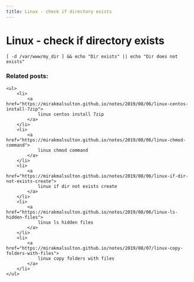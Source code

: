 ```yaml
---
title: Linux - check if directory exists
---
```


<h1 class="header">Linux - check if directory exists</h1>

```code
[ -d /var/www/my_dir ] && echo "Dir exists" || echo "Dir does not exists"
```


<div class="related_posts_block">
    <h3>Related posts:</h3>

    <ul>
        <li>
            <a href="https://mirakmalsulton.github.io/notes/2019/08/06/linux-centos-install-7zip">
                linux centos install 7zip
            </a>
        </li>
        <li>
            <a href="https://mirakmalsulton.github.io/notes/2019/08/06/linux-chmod-command">
                linux chmod command
            </a>
        </li>
        <li>
            <a href="https://mirakmalsulton.github.io/notes/2019/08/06/linux-if-dir-not-exists-create">
                linux if dir not exists create
            </a>
        </li>
        <li>
            <a href="https://mirakmalsulton.github.io/notes/2019/08/06/linux-ls-hidden-files">
                linux ls hidden files
            </a>
        </li>
        <li>
            <a href="https://mirakmalsulton.github.io/notes/2019/08/07/linux-copy-folders-with-files">
                linux copy folders with files
            </a>
        </li>
    </ul>
</div>